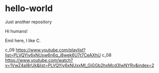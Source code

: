 # hello-world
Just another repository

Hi humans!

Emil here, I like C.

c_09 https://www.youtube.com/playlist?list=PLVQYiy6xNUxw6n6q_i8wek6U7t7CeAXhU
c_08 https://www.youtube.com/watch?v=1VwZ4aI8rUk&list=PLVQYiy6xNUxxMI_GiGGb2hxMcd3IwNYRy&index=2
